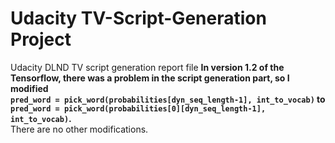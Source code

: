 # Udacity TV-Script-Generation Project
Udacity DLND TV script generation report file
**In version 1.2 of the Tensorflow, there was a problem in the script generation part, so I modified<br>
`pred_word = pick_word(probabilities[dyn_seq_length-1], int_to_vocab)` to<br>
`pred_word = pick_word(probabilities[0][dyn_seq_length-1], int_to_vocab)`.<br>**
There are no other modifications.
